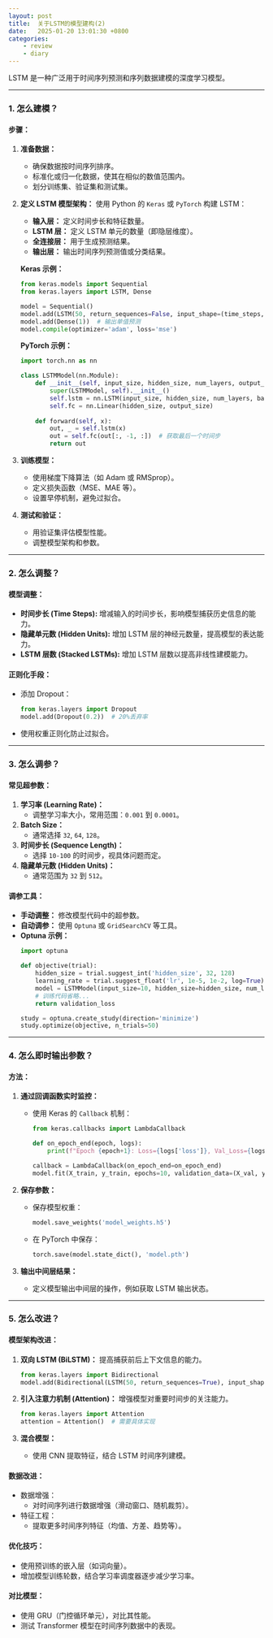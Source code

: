 ```yaml
---
layout: post
title:  关于LSTM的模型建构(2)
date:   2025-01-20 13:01:30 +0800
categories: 
    - review
    - diary
---
```


LSTM 是一种广泛用于时间序列预测和序列数据建模的深度学习模型。

---

### **1. 怎么建模？**
#### **步骤：**
1. **准备数据：**
   - 确保数据按时间序列排序。
   - 标准化或归一化数据，使其在相似的数值范围内。
   - 划分训练集、验证集和测试集。

2. **定义 LSTM 模型架构：**
   使用 Python 的 `Keras` 或 `PyTorch` 构建 LSTM：
   - **输入层：** 定义时间步长和特征数量。
   - **LSTM 层：** 定义 LSTM 单元的数量（即隐层维度）。
   - **全连接层：** 用于生成预测结果。
   - **输出层：** 输出时间序列预测值或分类结果。

   **Keras 示例：**
   ```python
   from keras.models import Sequential
   from keras.layers import LSTM, Dense

   model = Sequential()
   model.add(LSTM(50, return_sequences=False, input_shape=(time_steps, features)))
   model.add(Dense(1))  # 输出单值预测
   model.compile(optimizer='adam', loss='mse')
   ```

   **PyTorch 示例：**
   ```python
   import torch.nn as nn

   class LSTMModel(nn.Module):
       def __init__(self, input_size, hidden_size, num_layers, output_size):
           super(LSTMModel, self).__init__()
           self.lstm = nn.LSTM(input_size, hidden_size, num_layers, batch_first=True)
           self.fc = nn.Linear(hidden_size, output_size)
       
       def forward(self, x):
           out, _ = self.lstm(x)
           out = self.fc(out[:, -1, :])  # 获取最后一个时间步
           return out
   ```

3. **训练模型：**
   - 使用梯度下降算法（如 Adam 或 RMSprop）。
   - 定义损失函数（MSE、MAE 等）。
   - 设置早停机制，避免过拟合。

4. **测试和验证：**
   - 用验证集评估模型性能。
   - 调整模型架构和参数。

---

### **2. 怎么调整？**
#### **模型调整：**
- **时间步长 (Time Steps):**
  增减输入的时间步长，影响模型捕获历史信息的能力。
- **隐藏单元数 (Hidden Units):**
  增加 LSTM 层的神经元数量，提高模型的表达能力。
- **LSTM 层数 (Stacked LSTMs):**
  增加 LSTM 层数以提高非线性建模能力。

#### **正则化手段：**
- 添加 Dropout：
  ```python
  from keras.layers import Dropout
  model.add(Dropout(0.2))  # 20%丢弃率
  ```
- 使用权重正则化防止过拟合。

---

### **3. 怎么调参？**
#### **常见超参数：**
1. **学习率 (Learning Rate)：**
   - 调整学习率大小，常用范围：`0.001` 到 `0.0001`。
2. **Batch Size：**
   - 通常选择 `32`, `64`, `128`。
3. **时间步长 (Sequence Length)：**
   - 选择 `10-100` 的时间步，视具体问题而定。
4. **隐藏单元数 (Hidden Units)：**
   - 通常范围为 `32` 到 `512`。

#### **调参工具：**
- **手动调整：** 修改模型代码中的超参数。
- **自动调参：** 使用 `Optuna` 或 `GridSearchCV` 等工具。
- **Optuna 示例：**
  ```python
  import optuna

  def objective(trial):
      hidden_size = trial.suggest_int('hidden_size', 32, 128)
      learning_rate = trial.suggest_float('lr', 1e-5, 1e-2, log=True)
      model = LSTMModel(input_size=10, hidden_size=hidden_size, num_layers=1, output_size=1)
      # 训练代码省略...
      return validation_loss

  study = optuna.create_study(direction='minimize')
  study.optimize(objective, n_trials=50)
  ```

---

### **4. 怎么即时输出参数？**
#### **方法：**
1. **通过回调函数实时监控：**
   - 使用 Keras 的 `Callback` 机制：
     ```python
     from keras.callbacks import LambdaCallback

     def on_epoch_end(epoch, logs):
         print(f"Epoch {epoch+1}: Loss={logs['loss']}, Val_Loss={logs['val_loss']}")

     callback = LambdaCallback(on_epoch_end=on_epoch_end)
     model.fit(X_train, y_train, epochs=10, validation_data=(X_val, y_val), callbacks=[callback])
     ```

2. **保存参数：**
   - 保存模型权重：
     ```python
     model.save_weights('model_weights.h5')
     ```
   - 在 PyTorch 中保存：
     ```python
     torch.save(model.state_dict(), 'model.pth')
     ```

3. **输出中间层结果：**
   - 定义模型输出中间层的操作，例如获取 LSTM 输出状态。

---

### **5. 怎么改进？**
#### **模型架构改进：**
1. **双向 LSTM (BiLSTM)：**
   提高捕获前后上下文信息的能力。
   ```python
   from keras.layers import Bidirectional
   model.add(Bidirectional(LSTM(50, return_sequences=True), input_shape=(time_steps, features)))
   ```

2. **引入注意力机制 (Attention)：**
   增强模型对重要时间步的关注能力。
   ```python
   from keras.layers import Attention
   attention = Attention()  # 需要具体实现
   ```

3. **混合模型：**
   - 使用 CNN 提取特征，结合 LSTM 时间序列建模。

#### **数据改进：**
- 数据增强：
  - 对时间序列进行数据增强（滑动窗口、随机裁剪）。
- 特征工程：
  - 提取更多时间序列特征（均值、方差、趋势等）。

#### **优化技巧：**
- 使用预训练的嵌入层（如词向量）。
- 增加模型训练轮数，结合学习率调度器逐步减少学习率。

#### **对比模型：**
- 使用 GRU（门控循环单元），对比其性能。
- 测试 Transformer 模型在时间序列数据中的表现。